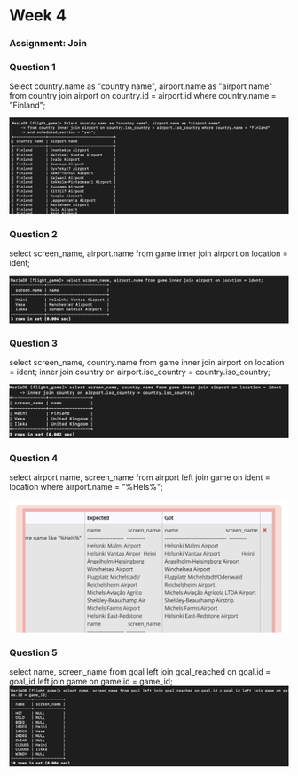 # Week 4

### Assignment: Join

### Question 1
Select country.name as "country name", airport.name as "airport name" 
from country join airport on country.id = airport.id where country.name = "Finland";

![screenshot](/Screenshots/Join_1.png)

### Question 2
select screen_name, airport.name from game inner join airport on location = ident;

![screenshot](/Screenshots/Join_2.png)

### Question 3
select screen_name, country.name from game inner join airport on location = ident;
inner join country on airport.iso_country = country.iso_country;

![screenshot](/Screenshots/Join_3.png)

### Question 4
select airport.name, screen_name from airport left join game on ident = location where airport.name = "%Hels%";

![screenshot](/Screenshots/Join_4.png)

### Question 5
select name, screen_name from goal left join goal_reached on goal.id = goal_id left join game on game.id = game_id;
![screenshot](/Screenshots/Join_5.png)